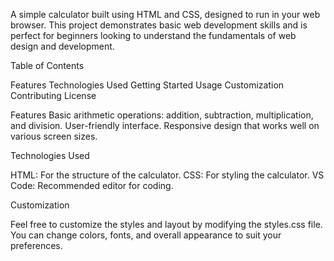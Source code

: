A simple calculator built using HTML and CSS, designed to run in your web browser. This project demonstrates basic web development skills and is perfect for beginners looking to understand the fundamentals of web design and development.

Table of Contents

Features
Technologies Used
Getting Started
Usage
Customization
Contributing
License

Features
Basic arithmetic operations: addition, subtraction, multiplication, and division.
User-friendly interface.
Responsive design that works well on various screen sizes.

Technologies Used

HTML: For the structure of the calculator.
CSS: For styling the calculator.
VS Code: Recommended editor for coding.

Customization

Feel free to customize the styles and layout by modifying the styles.css file. You can change colors, fonts, and overall appearance to suit your preferences.

